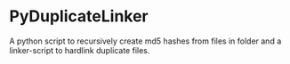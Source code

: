 # PyDuplicateLinker
A python script to recursively create md5 hashes from files in folder and a linker-script to hardlink duplicate files.
